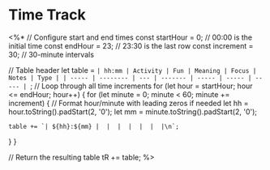 # Time Track
<%*
// Configure start and end times
const startHour = 0;   // 00:00 is the initial time
const endHour = 23;    // 23:30 is the last row
const increment = 30;  // 30-minute intervals

// Table header
let table = `| hh:mm | Activity | Fun | Meaning | Focus | Notes | Type |
| ----- | -------- | --- | ------- | ----- | ----- | ----- |
`;
// Loop through all time increments
for (let hour = startHour; hour <= endHour; hour++) {
  for (let minute = 0; minute < 60; minute += increment) {
    // Format hour/minute with leading zeros if needed
    let hh = hour.toString().padStart(2, '0');
    let mm = minute.toString().padStart(2, '0');

    table += `| ${hh}:${mm} |  |  |  |  |  |  |\n`;
  }
}

// Return the resulting table
tR += table;
%>